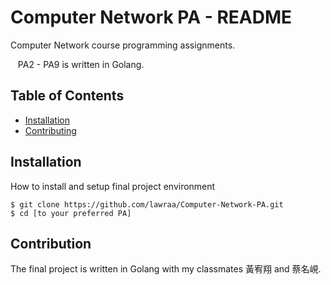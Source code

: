 <!DOCTYPE html>
<html lang="en">
<head>
  <meta charset="UTF-8">
  <meta name="viewport" content="width=device-width, initial-scale=1.0">
</head>
<body>
  <h1>Computer Network PA - README</h1>
  <p>Computer Network course programming assignments.</p>
  <p>&nbsp;&nbsp;&nbsp;PA2 - PA9 is written in Golang.</p>

  <h2>Table of Contents</h2>
  <ul>
    <li><a href="#installation">Installation</a></li>
    <li><a href="#contribution">Contributing</a></li>
  </ul>

  <h2 id="installation">Installation</h2>
  <p>
    How to install and setup final project environment
  </p>
  <pre><code>$ git clone https://github.com/lawraa/Computer-Network-PA.git
$ cd [to your preferred PA]
</code></pre>

  <h2 id="contribution">Contribution</h2>
  <p>
    The final project is written in Golang with my classmates 黃宥翔 and 蔡名峴.
  </p>
</body>
</html>
